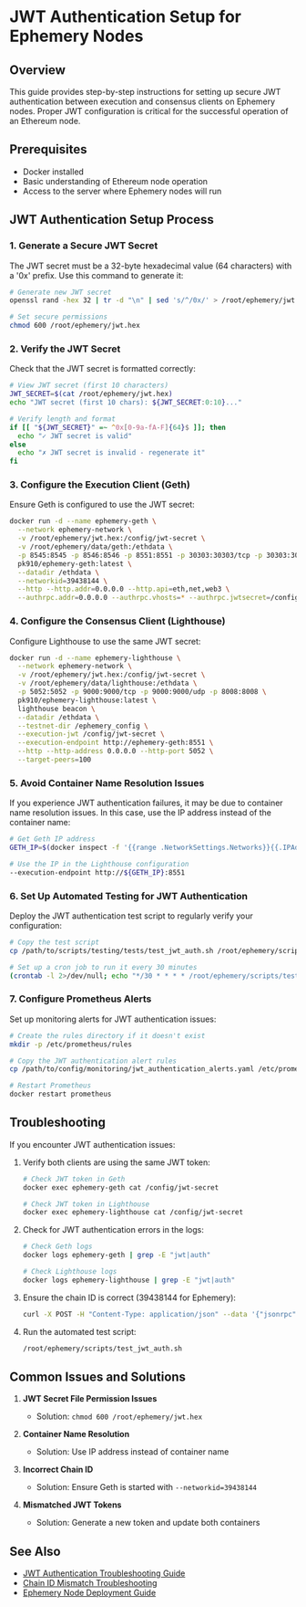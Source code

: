# JWT Authentication Setup for Ephemery Nodes

## Overview

This guide provides step-by-step instructions for setting up secure JWT authentication between execution and consensus clients on Ephemery nodes. Proper JWT configuration is critical for the successful operation of an Ethereum node.

## Prerequisites

* Docker installed
* Basic understanding of Ethereum node operation
* Access to the server where Ephemery nodes will run

## JWT Authentication Setup Process

### 1. Generate a Secure JWT Secret

The JWT secret must be a 32-byte hexadecimal value (64 characters) with a '0x' prefix. Use this command to generate it:

```bash
# Generate new JWT secret
openssl rand -hex 32 | tr -d "\n" | sed 's/^/0x/' > /root/ephemery/jwt.hex

# Set secure permissions
chmod 600 /root/ephemery/jwt.hex
```

### 2. Verify the JWT Secret

Check that the JWT secret is formatted correctly:

```bash
# View JWT secret (first 10 characters)
JWT_SECRET=$(cat /root/ephemery/jwt.hex)
echo "JWT secret (first 10 chars): ${JWT_SECRET:0:10}..."

# Verify length and format
if [[ "${JWT_SECRET}" =~ ^0x[0-9a-fA-F]{64}$ ]]; then
  echo "✓ JWT secret is valid"
else
  echo "✗ JWT secret is invalid - regenerate it"
fi
```

### 3. Configure the Execution Client (Geth)

Ensure Geth is configured to use the JWT secret:

```bash
docker run -d --name ephemery-geth \
  --network ephemery-network \
  -v /root/ephemery/jwt.hex:/config/jwt-secret \
  -v /root/ephemery/data/geth:/ethdata \
  -p 8545:8545 -p 8546:8546 -p 8551:8551 -p 30303:30303/tcp -p 30303:30303/udp \
  pk910/ephemery-geth:latest \
  --datadir /ethdata \
  --networkid=39438144 \
  --http --http.addr=0.0.0.0 --http.api=eth,net,web3 \
  --authrpc.addr=0.0.0.0 --authrpc.vhosts=* --authrpc.jwtsecret=/config/jwt-secret
```

### 4. Configure the Consensus Client (Lighthouse)

Configure Lighthouse to use the same JWT secret:

```bash
docker run -d --name ephemery-lighthouse \
  --network ephemery-network \
  -v /root/ephemery/jwt.hex:/config/jwt-secret \
  -v /root/ephemery/data/lighthouse:/ethdata \
  -p 5052:5052 -p 9000:9000/tcp -p 9000:9000/udp -p 8008:8008 \
  pk910/ephemery-lighthouse:latest \
  lighthouse beacon \
  --datadir /ethdata \
  --testnet-dir /ephemery_config \
  --execution-jwt /config/jwt-secret \
  --execution-endpoint http://ephemery-geth:8551 \
  --http --http-address 0.0.0.0 --http-port 5052 \
  --target-peers=100
```

### 5. Avoid Container Name Resolution Issues

If you experience JWT authentication failures, it may be due to container name resolution issues. In this case, use the IP address instead of the container name:

```bash
# Get Geth IP address
GETH_IP=$(docker inspect -f '{{range .NetworkSettings.Networks}}{{.IPAddress}}{{end}}' ephemery-geth)

# Use the IP in the Lighthouse configuration
--execution-endpoint http://${GETH_IP}:8551
```

### 6. Set Up Automated Testing for JWT Authentication

Deploy the JWT authentication test script to regularly verify your configuration:

```bash
# Copy the test script
cp /path/to/scripts/testing/tests/test_jwt_auth.sh /root/ephemery/scripts/

# Set up a cron job to run it every 30 minutes
(crontab -l 2>/dev/null; echo "*/30 * * * * /root/ephemery/scripts/test_jwt_auth.sh >> /root/ephemery/logs/jwt_auth_test.log 2>&1") | crontab -
```

### 7. Configure Prometheus Alerts

Set up monitoring alerts for JWT authentication issues:

```bash
# Create the rules directory if it doesn't exist
mkdir -p /etc/prometheus/rules

# Copy the JWT authentication alert rules
cp /path/to/config/monitoring/jwt_authentication_alerts.yaml /etc/prometheus/rules/

# Restart Prometheus
docker restart prometheus
```

## Troubleshooting

If you encounter JWT authentication issues:

1. Verify both clients are using the same JWT token:
   ```bash
   # Check JWT token in Geth
   docker exec ephemery-geth cat /config/jwt-secret
   
   # Check JWT token in Lighthouse
   docker exec ephemery-lighthouse cat /config/jwt-secret
   ```

2. Check for JWT authentication errors in the logs:
   ```bash
   # Check Geth logs
   docker logs ephemery-geth | grep -E "jwt|auth"
   
   # Check Lighthouse logs
   docker logs ephemery-lighthouse | grep -E "jwt|auth"
   ```

3. Ensure the chain ID is correct (39438144 for Ephemery):
   ```bash
   curl -X POST -H "Content-Type: application/json" --data '{"jsonrpc":"2.0","method":"eth_chainId","params":[],"id":1}' http://localhost:8545
   ```

4. Run the automated test script:
   ```bash
   /root/ephemery/scripts/test_jwt_auth.sh
   ```

## Common Issues and Solutions

1. **JWT Secret File Permission Issues**
   - Solution: `chmod 600 /root/ephemery/jwt.hex`

2. **Container Name Resolution**
   - Solution: Use IP address instead of container name

3. **Incorrect Chain ID**
   - Solution: Ensure Geth is started with `--networkid=39438144`

4. **Mismatched JWT Tokens**
   - Solution: Generate a new token and update both containers

## See Also

- [JWT Authentication Troubleshooting Guide](../FEATURES/JWT_AUTHENTICATION_TROUBLESHOOTING.md)
- [Chain ID Mismatch Troubleshooting](../TROUBLESHOOTING/CHAIN_ID_MISMATCH.md)
- [Ephemery Node Deployment Guide](./EPHEMERY_SETUP.md) 